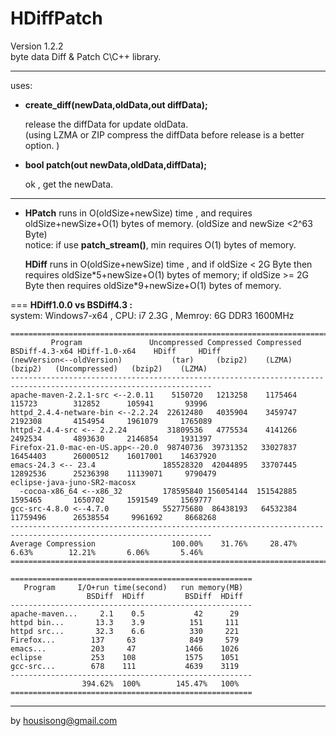 **HDiffPatch**
================
Version 1.2.2  
byte data Diff & Patch  C\C++ library.  

---
uses:

*  **create_diff(newData,oldData,out diffData);**
  
   release the diffData for update oldData.  
   (using LZMA or ZIP compress the diffData before release is a better option. )  
  
*  **bool patch(out newData,oldData,diffData);**
  
   ok , get the newData. 
  
---
*  
    **HPatch** runs in O(oldSize+newSize) time , and requires oldSize+newSize+O(1) bytes of memory. (oldSize and newSize \<2^63 Byte)     
    notice: if use **patch_stream()**, min requires O(1) bytes of memory.   
            
    **HDiff** runs in O(oldSize+newSize) time , and if oldSize \< 2G Byte then requires oldSize\*5+newSize+O(1) bytes of memory; if oldSize \>= 2G Byte then requires oldSize\*9+newSize+O(1) bytes of memory.    
  
===
**HDiff1.0.0 vs  BSDiff4.3 :**    
    system: Windows7-x64 ,  CPU: i7 2.3G , Memroy: 6G DDR3 1600MHz  

```
===================================================================================================================
         Program               Uncompressed Compressed Compressed BSDiff-4.3-x64 HDiff-1.0-x64    HDiff     HDiff
(newVersion<--oldVersion)           (tar)     (bzip2)    (LZMA)       (bzip2)   (Uncompressed)   (bzip2)    (LZMA)
-------------------------------------------------------------------------------------------------------------------
apache-maven-2.2.1-src <--2.0.11    5150720   1213258    1175464       115723        312852      105941       93996
httpd_2.4.4-netware-bin <--2.2.24  22612480   4035904    3459747      2192308       4154954     1961079     1765089
httpd-2.4.4-src <-- 2.2.24         31809536   4775534    4141266      2492534       4893630     2146854     1931397
Firefox-21.0-mac-en-US.app<--20.0  98740736  39731352   33027837     16454403      26000512    16017001    14637920
emacs-24.3 <-- 23.4               185528320  42044895   33707445     12892536      25236398    11139071     9790479
eclipse-java-juno-SR2-macosx
  -cocoa-x86_64 <--x86_32         178595840 156054144  151542885      1595465       1650702     1591549     1569777
gcc-src-4.8.0 <--4.7.0            552775680  86438193   64532384     11759496      26538554     9961692     8668268
-------------------------------------------------------------------------------------------------------------------
Average Compression                 100.00%    31.76%     28.47%        6.63%        12.21%       6.06%       5.46%
===================================================================================================================

======================================================
   Program     I/O+run time(second)   run memory(MB)
                 BSDiff  HDiff         BSDiff  HDiff
------------------------------------------------------
apache-maven...     2.1    0.5           42      29
httpd bin...       13.3    3.9          151     111
httpd src...       32.3    6.6          330     221
Firefox...        137     63            849     579
emacs...          203     47           1466    1026
eclipse           253    108           1575    1051
gcc-src...        678    111           4639    3119
------------------------------------------------------
                394.62%  100%        145.47%   100%
======================================================
```
  
---
by housisong@gmail.com  


